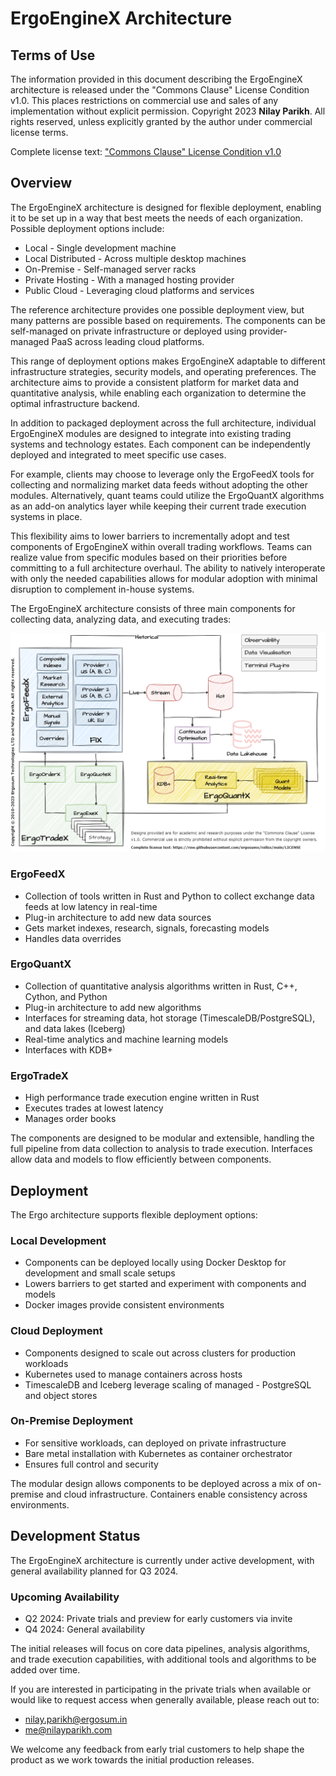 # ErgoEngineX Architecture
## Terms of Use
The information provided in this document describing the ErgoEngineX architecture is released under the "Commons Clause" License Condition v1.0. This places restrictions on commercial use and sales of any implementation without explicit permission. Copyright 2023 **Nilay Parikh**. All rights reserved, unless explicitly granted by the author under commercial license terms.

Complete license text: ["Commons Clause" License Condition v1.0](https://raw.githubusercontent.com/ergosumx/railsx/main/LICENSE)

## Overview

The ErgoEngineX architecture is designed for flexible deployment, enabling it to be set up in a way that best meets the needs of each organization. Possible deployment options include:

- Local - Single development machine
- Local Distributed - Across multiple desktop machines
- On-Premise - Self-managed server racks
- Private Hosting - With a managed hosting provider
- Public Cloud - Leveraging cloud platforms and services

The reference architecture provides one possible deployment view, but many patterns are possible based on requirements. The components can be self-managed on private infrastructure or deployed using provider-managed PaaS across leading cloud platforms.

This range of deployment options makes ErgoEngineX adaptable to different infrastructure strategies, security models, and operating preferences. The architecture aims to provide a consistent platform for market data and quantitative analysis, while enabling each organization to determine the optimal infrastructure backend.

In addition to packaged deployment across the full architecture, individual ErgoEngineX modules are designed to integrate into existing trading systems and technology estates. Each component can be independently deployed and integrated to meet specific use cases.

For example, clients may choose to leverage only the ErgoFeedX tools for collecting and normalizing market data feeds without adopting the other modules. Alternatively, quant teams could utilize the ErgoQuantX algorithms as an add-on analytics layer while keeping their current trade execution systems in place.

This flexibility aims to lower barriers to incrementally adopt and test components of ErgoEngineX within overall trading workflows. Teams can realize value from specific modules based on their priorities before committing to a full architecture overhaul. The ability to natively interoperate with only the needed capabilities allows for modular adoption with minimal disruption to complement in-house systems.

The ErgoEngineX architecture consists of three main components for collecting data, analyzing data, and executing trades:

![ErgoEngineX Architecture](ergoquantx-engine.drawio.png)

### ErgoFeedX
- Collection of tools written in Rust and Python to collect exchange data feeds at low latency in real-time
- Plug-in architecture to add new data sources
- Gets market indexes, research, signals, forecasting models
- Handles data overrides
### ErgoQuantX
- Collection of quantitative analysis algorithms written in Rust, C++, Cython, and Python
- Plug-in architecture to add new algorithms
- Interfaces for streaming data, hot storage (TimescaleDB/PostgreSQL), and data lakes (Iceberg)
- Real-time analytics and machine learning models
- Interfaces with KDB+
### ErgoTradeX
- High performance trade execution engine written in Rust
- Executes trades at lowest latency
- Manages order books

The components are designed to be modular and extensible, handling the full pipeline from data collection to analysis to trade execution. Interfaces allow data and models to flow efficiently between components.

## Deployment
The Ergo architecture supports flexible deployment options:

### Local Development
- Components can be deployed locally using Docker Desktop for development and small scale setups
- Lowers barriers to get started and experiment with components and models
- Docker images provide consistent environments
### Cloud Deployment
- Components designed to scale out across clusters for production workloads
- Kubernetes used to manage containers across hosts
- TimescaleDB and Iceberg leverage scaling of managed - PostgreSQL and object stores
### On-Premise Deployment
- For sensitive workloads, can deployed on private infrastructure
- Bare metal installation with Kubernetes as container orchestrator
- Ensures full control and security

The modular design allows components to be deployed across a mix of on-premise and cloud infrastructure. Containers enable consistency across environments.

## Development Status
The ErgoEngineX architecture is currently under active development, with general availability planned for Q3 2024.

### Upcoming Availability
- Q2 2024: Private trials and preview for early customers via invite
- Q4 2024: General availability

The initial releases will focus on core data pipelines, analysis algorithms, and trade execution capabilities, with additional tools and algorithms to be added over time.

If you are interested in participating in the private trials when available or would like to request access when generally available, please reach out to:

- nilay.parikh@ergosum.in
- me@nilayparikh.com

We welcome any feedback from early trial customers to help shape the product as we work towards the initial production releases.
